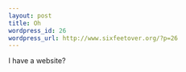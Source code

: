 ```yaml
--- 
layout: post
title: Oh
wordpress_id: 26
wordpress_url: http://www.sixfeetover.org/?p=26
---
```

I have a website?
